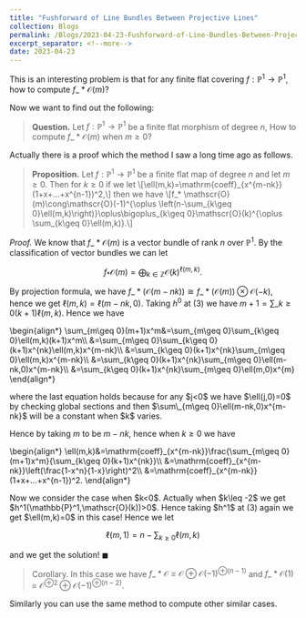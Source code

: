 ```yaml
---
title: "Fushforward of Line Bundles Between Projective Lines"
collection: Blogs
permalink: /Blogs/2023-04-23-Fushforward-of-Line-Bundles-Between-Projective-Lines
excerpt_separator: <!--more-->
date: 2023-04-23
---
```

This is an interesting problem is that for any finite flat covering $f:\mathbb{P}^1\to \mathbb{P}^1$, how to compute $f\_* \mathscr{O}(m)$?
<!--more-->

Now we want to find out the following:

> **Question.** Let $f:\mathbb{P}^1\to\mathbb{P}^1$ be a finite flat morphism of degree $n$, How to compute $f\_* \mathscr{O}(m)$ when $m\geq 0$?

Actually there is a proof which the method I saw a long time ago as follows.

> **Proposition.** Let $f:\mathbb{P}^1\to \mathbb{P}^1$ be a finite flat map of degree $n$ and let $m\geq 0$. Then for $k\geq 0$ if we let \\[\ell(m,k)=\mathrm{coeff}\_{x^{m-nk}}(1+x+...+x^{n-1})^2,\\] then we have \\[f\_* \mathscr{O}(m)\cong\mathscr{O}(-1)^{\oplus \left(n-\sum\_{k\geq 0}\ell(m,k)\right)}\oplus\bigoplus\_{k\geq 0}\mathscr{O}(k)^{\oplus \sum\_{k\geq 0}\ell(m,k)}.\\]

*Proof.* We know that $f\_* \mathscr{O}(m)$ is a vector bundle of rank $n$ over $\mathbb{P}^1$. By the classification of vector bundles we can let

$$f_* \mathscr{O}(m)=\bigoplus_{k\in\mathbb{Z}}\mathscr{O}(k)^{\ell(m,k)}.$$

By projection formula, we have $f\_* (\mathscr{O}(m-nk))\cong f\_* (\mathscr{O}(m))\otimes\mathscr{O}(-k)$, hence we get $\ell(m,k)=\ell(m-nk,0)$.
Taking $h^0$ at (3) we have $m+1=\sum\_{k\geq 0}(k+1)\ell(m,k)$. Hence we have
<html>
<head>
  <meta charset="utf-8">
  <meta name="viewport" content="width=device-width">
  <script src="https://polyfill.io/v3/polyfill.min.js?features=es6"></script>
  <script id="MathJax-script" async
          src="https://cdn.jsdelivr.net/npm/mathjax@3/es5/tex-mml-chtml.js">
  </script>
</head>
<body>
<p>
\begin{align*}
\sum_{m\geq 0}(m+1)x^m&=\sum_{m\geq 0}\sum_{k\geq 0}\ell(m,k)(k+1)x^m\\
  &=\sum_{m\geq 0}\sum_{k\geq 0}(k+1)x^{nk}\ell(m,k)x^{m-nk}\\
  &=\sum_{k\geq 0}(k+1)x^{nk}\sum_{m\geq 0}\ell(m,k)x^{m-nk}\\
  &=\sum_{k\geq 0}(k+1)x^{nk}\sum_{m\geq 0}\ell(m-nk,0)x^{m-nk}\\
  &=\sum_{k\geq 0}(k+1)x^{nk}\sum_{m\geq 0}\ell(m,0)x^{m}
\end{align*}
</p>
</body>
</html>
where the last equation holds because for any $j<0$ we have $\ell(j,0)=0$ by checking global sections and then $\sum\_{m\geq 0}\ell(m-nk,0)x^{m-nk}$
will be a constant when $k$ varies.

Hence by taking $m$ to be $m-nk$, hence when $k\geq 0$ we have
<html>
<head>
  <meta charset="utf-8">
  <meta name="viewport" content="width=device-width">
  <script src="https://polyfill.io/v3/polyfill.min.js?features=es6"></script>
  <script id="MathJax-script" async
          src="https://cdn.jsdelivr.net/npm/mathjax@3/es5/tex-mml-chtml.js">
  </script>
</head>
<body>
<p>
\begin{align*}
\ell(m,k)&=\mathrm{coeff}_{x^{m-nk}}\frac{\sum_{m\geq 0}(m+1)x^m}{\sum_{k\geq 0}(k+1)x^{nk}}\\
  &=\mathrm{coeff}_{x^{m-nk}}\left(\frac{1-x^n}{1-x}\right)^2\\
  &=\mathrm{coeff}_{x^{m-nk}}(1+x+...+x^{n-1})^2.
\end{align*}
</p>
</body>
</html>
Now we consider the case when $k<0$. Actually when $k\leq -2$ we get $h^1(\mathbb{P}^1,\mathscr{O}(k))>0$. Hence taking $h^1$ at (3) again we get $\ell(m,k)=0$ in this case! Hence we let

$$
\ell(m,1)=n-\sum_{k\geq 0}\ell(m,k)
$$

and we get the solution! $\blacksquare$

> Corollary. In this case we have $f\_* \mathscr{O}\cong \mathscr{O}\oplus\mathscr{O}(-1)^{\oplus(n-1)}$ and $f\_* \mathscr{O}(1)\cong \mathscr{O}^{\oplus 2}\oplus\mathscr{O}(-1)^{\oplus(n-2)}$.

Similarly you can use the same method to compute other similar cases.




